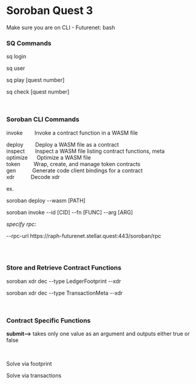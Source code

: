 <h1>Soroban Quest 3</h1><p>Make sure you are on CLI - Futurenet: bash</p><h3><strong>SQ Commands</strong></h3><p>sq login</p><p>sq user</p><p>sq play [quest number]</p><p>sq check [quest number]</p><p>&nbsp;</p><h3><strong>Soroban CLI Commands</strong></h3><p>invoke &nbsp; &nbsp; &nbsp; &nbsp;Invoke a contract function in a WASM file</p><p>deploy &nbsp; &nbsp; &nbsp; &nbsp;Deploy a WASM file as a contract<br>inspect &nbsp; &nbsp; &nbsp; Inspect a WASM file listing contract functions, meta<br>optimize &nbsp; &nbsp; &nbsp;Optimize a WASM file<br>token &nbsp; &nbsp; &nbsp; &nbsp; Wrap, create, and manage token contracts<br>gen &nbsp; &nbsp; &nbsp; &nbsp; &nbsp; Generate code client bindings for a contract<br>xdr &nbsp; &nbsp; &nbsp; &nbsp; &nbsp; Decode xdr</p><p>ex.</p><p>soroban deploy --wasm&nbsp;[PATH]</p><p>soroban invoke --id [CID] --fn [FUNC] --arg [ARG]</p><p><i>specify rpc:</i></p><p>--rpc-url https://raph-futurenet.stellar.quest:443/soroban/rpc</p><h3>&nbsp;</h3><h3><strong>Store and Retrieve Contract Functions</strong></h3><p>soroban xdr dec --type LedgerFootprint --xdr&nbsp;</p><p>soroban xdr dec --type TransactionMeta --xdr&nbsp;</p><p>&nbsp;</p><h3><strong>Contract Specific Functions&nbsp;</strong></h3><p><strong>submit--&gt;</strong> takes only one value as an argument and outputs either true or false</p><p>&nbsp;</p><p>Solve via footprint</p><p>Solve via transactions</p><p>&nbsp;</p>
